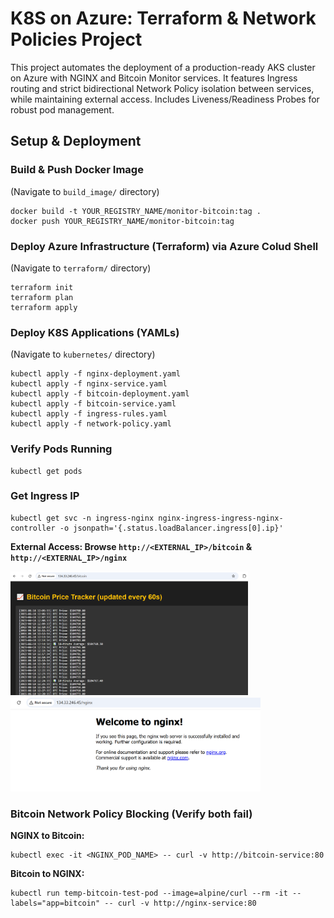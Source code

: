 # K8S on Azure: Terraform & Network Policies Project

This project automates the deployment of a production-ready AKS cluster on Azure with NGINX and Bitcoin Monitor services. It features Ingress routing and strict bidirectional Network Policy isolation between services, while maintaining external access. Includes Liveness/Readiness Probes for robust pod management.

## Setup & Deployment

### Build & Push Docker Image
(Navigate to `build_image/` directory)
```
docker build -t YOUR_REGISTRY_NAME/monitor-bitcoin:tag .
docker push YOUR_REGISTRY_NAME/monitor-bitcoin:tag
```
### Deploy Azure Infrastructure (Terraform) via Azure Colud Shell
(Navigate to `terraform/` directory)
```
terraform init
terraform plan
terraform apply
```
### Deploy K8S Applications (YAMLs)
(Navigate to `kubernetes/` directory)
```
kubectl apply -f nginx-deployment.yaml
kubectl apply -f nginx-service.yaml
kubectl apply -f bitcoin-deployment.yaml
kubectl apply -f bitcoin-service.yaml
kubectl apply -f ingress-rules.yaml
kubectl apply -f network-policy.yaml

```
### Verify Pods Running
```
kubectl get pods
```
### Get Ingress IP
```
kubectl get svc -n ingress-nginx nginx-ingress-ingress-nginx-controller -o jsonpath='{.status.loadBalancer.ingress[0].ip}'
```
**External Access: Browse `http://<EXTERNAL_IP>/bitcoin` & `http://<EXTERNAL_IP>/nginx`**

<img src="photos/bitcoin-service.PNG" alt="Bitcoin Price Tracker" width="380"/>   <img src="photos/nginx-service.PNG" alt="Nginx Welcome Page" width="400"/>

### Bitcoin Network Policy Blocking (Verify both fail)

**NGINX to Bitcoin:**
```
kubectl exec -it <NGINX_POD_NAME> -- curl -v http://bitcoin-service:80
```
**Bitcoin to NGINX:**
```
kubectl run temp-bitcoin-test-pod --image=alpine/curl --rm -it --labels="app=bitcoin" -- curl -v http://nginx-service:80
